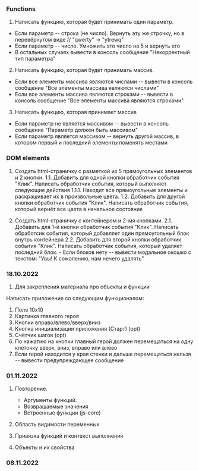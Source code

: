 ### Functions

1. Написать функцию, которая будет принимать один параметр.
  - Если параметр -- строка (не число). Вернуть эту же строчку, но в перевёрнутом виде // "qwerty" -> "ytrewq"
  - Если параметр -- число. Умножить это число на 5 и вернуть его
  - В остальных случаях вывести в консоль сообщение "Некорректный тип параметра"

2. Написать функцию, которая будет принимать массив.
  - Если все элементы массива являются числами -- вывести в консоль сообщение "Все элементы массива являются числами"
  - Если все элементы массива являются строками -- вывести в консоль сообщение "Все элементы массива являются строками"

3. Написать функцию, которая принимает массив
  - Если параметр не является массивом -- вывести в консоль сообщение "Параметр должен быть массивом"
  - Если параметр является массивом -- вернуть другой массив, в котором первый и последний элементы поменять местами

### DOM elements

1. Создать html-страничку с разметкой из 5 прямоугольных элементов и 2 кнопки.
  1.1. Добавить для одной кнопки обработчик события "Клик". Написать обработчик события, который выполняет следующие действия
    1.1.1. Находит все прямоугольные элементы и раскрашивает их в произвольные цвета.
  1.2. Добавить для другой кнопки обработчик события "Клик". Написать обработчик события, который вернёт все цвета в начальное состояние

2. Создать html-страничку с контейнером и 2-мя кнопками.
  2.1. Добавить для 1-й кнопки обработчик события "Клик". Написать обработсик события, который добавляет один прямоугольный блок внутрь контейнера
  2.2. Добавить для второй кнопки обработчик события "Клик". Написать обработчик события, который удаляет последний блок.
       - Если блоков нету -- вывести модальное окошко с текстом: "Увы! К сожалению, нам нечего удалять"


### 18.10.2022

1. Для закрепления материала про объекты и функции

Написать приложение со следующим функционалом:
1. Поле 10x10
2. Картинка главного героя
3. Кнопки вправо/влево/вверх/вниз
4. Кнопка инициализации приложения (Старт) (opt)
5. Счётчик шагов (opt)
6. По нажатию на кнопки главный герой должен перемещаться на одну клеточку вверх, вниз, вправо или влево
7. Если герой находится у края стенки и дальше перемещаться нельзя -- вывести предупреждающее сообщение

### 01.11.2022

1. Повторение.
    - Аргументы функций.
    - Возвращаемые значения
    - Встроенные функции (js-core)

2. Область видимости переменных
3. Привязка функций и контекст выполнения
4. Объекты и их свойства

### 08.11.2022
